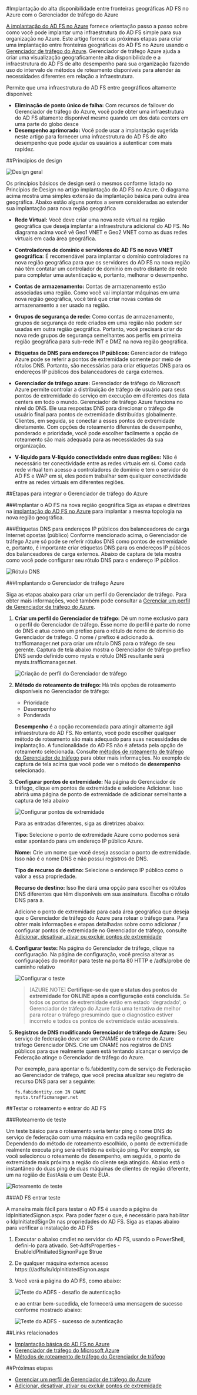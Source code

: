 <properties
    pageTitle="Implantação do alta disponibilidade entre geográficos AD FS no Azure com o Gerenciador de tráfego do Azure | Microsoft Azure"
    description="Neste documento, você aprenderá como implantar o AD FS no Azure para alta disponibilidade."
    keywords="O AD fs com o Gerenciador de tráfego Azure, adfs com Gerenciador de tráfego Azure, geográficos, data center multi, centros de dados geográficos, vários centros de dados geográficos, implantar o AD FS no azure, implantar adfs azure, adfs azure, do azure ad fs, implantar adfs, implantar o ad fs, adfs no azure, implantar adfs no azure, implantar o AD FS no azure, adfs azure, introdução para o AD FS, o Azure, o AD FS no Azure, iaas , ADFS, mover adfs no azure"
    services="active-directory"
    documentationCenter=""
    authors="anandyadavmsft"
    manager="femila"
    editor=""/>

<tags
    ms.service="active-directory"
    ms.workload="identity"
    ms.tgt_pltfrm="na"
    ms.devlang="na"
    ms.topic="get-started-article"
    ms.date="09/01/2016"
    ms.author="anandy;billmath"/>
    
#<a name="high-availability-cross-geographic-ad-fs-deployment-in-azure-with-azure-traffic-manager"></a>Implantação do alta disponibilidade entre fronteiras geográficas AD FS no Azure com o Gerenciador de tráfego do Azure

[A implantação do AD FS no Azure](active-directory-aadconnect-azure-adfs.md) fornece orientação passo a passo sobre como você pode implantar uma infraestrutura do AD FS simple para sua organização no Azure. Este artigo fornece as próximas etapas para criar uma implantação entre fronteiras geográficas do AD FS no Azure usando o [Gerenciador de tráfego do Azure](../traffic-manager/traffic-manager-overview.md). Gerenciador de tráfego Azure ajuda a criar uma visualização geograficamente alta disponibilidade e a infraestrutura do AD FS de alto desempenho para sua organização fazendo uso do intervalo de métodos de roteamento disponíveis para atender às necessidades diferentes em relação a infraestrutura.

Permite que uma infraestrutura do AD FS entre geográficos altamente disponível:

* **Eliminação de ponto único de falha:** Com recursos de failover do Gerenciador de tráfego do Azure, você pode obter uma infraestrutura do AD FS altamente disponível mesmo quando um dos data centers em uma parte do globo desce
* **Desempenho aprimorado:** Você pode usar a implantação sugerida neste artigo para fornecer uma infraestrutura do AD FS de alto desempenho que pode ajudar os usuários a autenticar com mais rapidez. 

##<a name="design-principles"></a>Princípios de design

![Design geral](./media/active-directory-adfs-in-azure-with-azure-traffic-manager/blockdiagram.png)

Os princípios básicos de design será o mesmos conforme listado no Princípios de Design no artigo implantação do AD FS no Azure. O diagrama acima mostra uma simples extensão da implantação básica para outra área geográfica. Abaixo estão alguns pontos a serem consideradas ao estender sua implantação para nova região geográfica

* **Rede Virtual:** Você deve criar uma nova rede virtual na região geográfica que deseja implantar a infraestrutura adicional do AD FS. No diagrama acima você vê Geo1 VNET e Geo2 VNET como as duas redes virtuais em cada área geográfica.

* **Controladores de domínio e servidores do AD FS no novo VNET geográfica:** É recomendável para implantar o domínio controladores na nova região geográfica para que os servidores do AD FS na nova região não têm contatar um controlador de domínio em outro distante de rede para completar uma autenticação e, portanto, melhorar o desempenho.

* **Contas de armazenamento:** Contas de armazenamento estão associadas uma região. Como você vai implantar máquinas em uma nova região geográfica, você terá que criar novas contas de armazenamento a ser usado na região.  

* **Grupos de segurança de rede:** Como contas de armazenamento, grupos de segurança de rede criados em uma região não podem ser usadas em outra região geográfica. Portanto, você precisará criar do nova rede grupos de segurança semelhantes aos perfis em primeira região geográfica para sub-rede INT e DMZ na nova região geográfica.

* **Etiquetas de DNS para endereços IP públicos:** Gerenciador de tráfego Azure pode se referir a pontos de extremidade somente por meio de rótulos DNS. Portanto, são necessárias para criar etiquetas DNS para os endereços IP públicos dos balanceadores de carga externos.

* **Gerenciador de tráfego azure:** Gerenciador de tráfego do Microsoft Azure permite controlar a distribuição de tráfego de usuário para seus pontos de extremidade do serviço em execução em diferentes dos data centers em todo o mundo. Gerenciador de tráfego Azure funciona no nível do DNS. Ele usa respostas DNS para direcionar o tráfego de usuário final para pontos de extremidade distribuídas globalmente. Clientes, em seguida, se conectar a esses pontos de extremidade diretamente. Com opções de roteamento diferentes de desempenho, ponderado e prioridade, você pode escolher facilmente a opção de roteamento são mais adequada para as necessidades da sua organização. 

* **V-líquido para V-líquido conectividade entre duas regiões:** Não é necessário ter conectividade entre as redes virtuais em si. Como cada rede virtual tem acesso a controladores de domínio e tem o servidor do AD FS e WAP em si, eles podem trabalhar sem qualquer conectividade entre as redes virtuais em diferentes regiões. 

##<a name="steps-to-integrate-azure-traffic-manager"></a>Etapas para integrar o Gerenciador de tráfego do Azure

###<a name="deploy-ad-fs-in-the-new-geographical-region"></a>Implantar o AD FS na nova região geográfica
Siga as etapas e diretrizes na [implantação do AD FS no Azure](active-directory-aadconnect-azure-adfs.md) para implantar a mesma topologia na nova região geográfica.

###<a name="dns-labels-for-public-ip-addresses-of-the-internet-facing-public-load-balancers"></a>Etiquetas DNS para endereços IP públicos dos balanceadores de carga Internet opostas (público)
Conforme mencionado acima, o Gerenciador de tráfego Azure só pode se referir rótulos DNS como pontos de extremidade e, portanto, é importante criar etiquetas DNS para os endereços IP públicos dos balanceadores de carga externos. Abaixo de captura de tela mostra como você pode configurar seu rótulo DNS para o endereço IP público. 

![Rótulo DNS](./media/active-directory-adfs-in-azure-with-azure-traffic-manager/eastfabstsdnslabel.png)

###<a name="deploying-azure-traffic-manager"></a>Implantando o Gerenciador de tráfego Azure

Siga as etapas abaixo para criar um perfil do Gerenciador de tráfego. Para obter mais informações, você também pode consultar a [Gerenciar um perfil de Gerenciador de tráfego do Azure](../traffic-manager/traffic-manager-manage-profiles.md).

1. **Criar um perfil do Gerenciador de tráfego:** Dê um nome exclusivo para o perfil do Gerenciador de tráfego. Esse nome do perfil é parte do nome do DNS e atua como um prefixo para o rótulo de nome de domínio do Gerenciador de tráfego. O nome / prefixo é adicionado à. trafficmanager.net para criar um rótulo DNS para o tráfego de seu gerente. Captura de tela abaixo mostra o Gerenciador de tráfego prefixo DNS sendo definido como mysts e rótulo DNS resultante será mysts.trafficmanager.net. 

    ![Criação de perfil do Gerenciador de tráfego](./media/active-directory-adfs-in-azure-with-azure-traffic-manager/trafficmanager01.png)
 
2. **Método de roteamento de tráfego:** Há três opções de roteamento disponíveis no Gerenciador de tráfego:

    * Prioridade 
    * Desempenho
    * Ponderada
    
    **Desempenho** é a opção recomendada para atingir altamente ágil infraestrutura do AD FS. No entanto, você pode escolher qualquer método de roteamento são mais adequado para suas necessidades de implantação. A funcionalidade do AD FS não é afetada pela opção de roteamento selecionada. Consulte [métodos de roteamento de tráfego do Gerenciador de tráfego](../traffic-manager/traffic-manager-routing-methods.md) para obter mais informações. No exemplo de captura de tela acima que você pode ver o método de **desempenho** selecionado.
   
3.  **Configurar pontos de extremidade:** Na página do Gerenciador de tráfego, clique em pontos de extremidade e selecione Adicionar. Isso abrirá uma página de ponto de extremidade de adicionar semelhante a captura de tela abaixo
 
    ![Configurar pontos de extremidade](./media/active-directory-adfs-in-azure-with-azure-traffic-manager/eastfsendpoint.png)
 
    Para as entradas diferentes, siga as diretrizes abaixo:

    **Tipo:** Selecione o ponto de extremidade Azure como podemos será estar apontando para um endereço IP público Azure.

    **Nome:** Crie um nome que você deseja associar o ponto de extremidade. Isso não é o nome DNS e não possui registros de DNS.

    **Tipo de recurso de destino:** Selecione o endereço IP público como o valor a essa propriedade. 

    **Recurso de destino:** Isso lhe dará uma opção para escolher os rótulos DNS diferentes que têm disponíveis em sua assinatura. Escolha o rótulo DNS para a.

    Adicione o ponto de extremidade para cada área geográfica que deseja que o Gerenciador de tráfego do Azure para rotear o tráfego para.
    Para obter mais informações e etapas detalhadas sobre como adicionar / configurar pontos de extremidade no Gerenciador de tráfego, consulte [Adicionar, desativar, ativar ou excluir pontos de extremidade](../traffic-manager/traffic-manager-endpoints.md)
    
4. **Configurar teste:** Na página do Gerenciador de tráfego, clique na configuração. Na página de configuração, você precisa alterar as configurações do monitor para teste na porta 80 HTTP e /adfs/probe de caminho relativo

    ![Configurar o teste](./media/active-directory-adfs-in-azure-with-azure-traffic-manager/mystsconfig.png) 

    >[AZURE.NOTE] **Certifique-se de que o status dos pontos de extremidade for ONLINE após a configuração está concluída**. Se todos os pontos de extremidade estão em estado 'degradado', o Gerenciador de tráfego do Azure fará uma tentativa de melhor para rotear o tráfego presumindo que o diagnóstico estiver incorreto e todos os pontos de extremidade estão acessíveis.

5. **Registros de DNS modificando Gerenciador de tráfego de Azure:** Seu serviço de federação deve ser um CNAME para o nome do Azure tráfego Gerenciador DNS. Crie um CNAME nos registros de DNS públicos para que realmente quem está tentando alcançar o serviço de Federação atinge o Gerenciador de tráfego do Azure.

    Por exemplo, para apontar o fs.fabidentity.com de serviço de Federação ao Gerenciador de tráfego, que você precisa atualizar seu registro de recurso DNS para ser a seguinte:

    <code>fs.fabidentity.com IN CNAME mysts.trafficmanager.net</code>

##<a name="test-the-routing-and-ad-fs-sign-in"></a>Testar o roteamento e entrar do AD FS   

###<a name="routing-test"></a>Roteamento de teste

Um teste básico para o roteamento seria tentar ping o nome DNS do serviço de federação com uma máquina em cada região geográfica. Dependendo do método de roteamento escolhido, o ponto de extremidade realmente executa ping será refletido na exibição ping. Por exemplo, se você selecionou o roteamento de desempenho, em seguida, o ponto de extremidade mais próxima a região do cliente seja atingido. Abaixo está o instantâneo do duas ping de duas máquinas de clientes de região diferente, um na região de EastAsia e um Oeste EUA. 

![Roteamento de teste](./media/active-directory-adfs-in-azure-with-azure-traffic-manager/pingtest.png)

###<a name="ad-fs-sign-in-test"></a>AD FS entrar teste

A maneira mais fácil para testar o AD FS é usando a página de IdpInitiatedSignon.aspx. Para poder fazer o que, é necessário para habilitar o IdpInitiatedSignOn nas propriedades do AD FS. Siga as etapas abaixo para verificar a instalação do AD FS
 
1. Executar o abaixo cmdlet no servidor do AD FS, usando o PowerShell, defini-lo para ativado. Set-AdfsProperties - EnableIdPInitiatedSignonPage $true
2. De qualquer máquina externos acesso https://<yourfederationservicedns>/adfs/ls/IdpInitiatedSignon.aspx
3. Você verá a página do AD FS, como abaixo:

    ![Teste do ADFS - desafio de autenticação](./media/active-directory-adfs-in-azure-with-azure-traffic-manager/adfstest1.png)

    e ao entrar bem-sucedida, ele fornecerá uma mensagem de sucesso conforme mostrado abaixo:

    ![Teste do ADFS - sucesso de autenticação](./media/active-directory-adfs-in-azure-with-azure-traffic-manager/adfstest2.png)
 
##<a name="related-links"></a>Links relacionados
* [Implantação básica do AD FS no Azure](active-directory-aadconnect-azure-adfs.md)
* [Gerenciador de tráfego do Microsoft Azure](../traffic-manager/traffic-manager-overview.md)
* [Métodos de roteamento de tráfego do Gerenciador de tráfego](../traffic-manager/traffic-manager-routing-methods.md)

##<a name="next-steps"></a>Próximas etapas
* [Gerenciar um perfil de Gerenciador de tráfego do Azure](../traffic-manager/traffic-manager-manage-profiles.md)
* [Adicionar, desativar, ativar ou excluir pontos de extremidade](../traffic-manager/traffic-manager-endpoints.md) 

